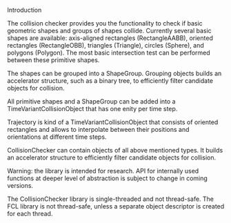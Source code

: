 Introduction

The collision checker provides you the functionality to check if basic geometric shapes and groups of shapes collide. Currently several basic shapes are available: axis-aligned rectangles (RectangleAABB), oriented rectangles (RectangleOBB), triangles (Triangle), circles (Sphere), and polygons (Polygon). The most basic intersection test can be performed between these primitive shapes. 

The shapes can be grouped into a ShapeGroup. Grouping objects builds an accelerator structure, such as a binary tree, to efficiently filter candidate objects for collision.

All primitive shapes and a ShapeGroup can be added into a TimeVariantCollisionObject that has one enity per time step.

Trajectory is kind of a TimeVariantCollisionObject that consists of oriented rectangles and allows to interpolate between their positions and orientations at different time steps.

CollisionChecker can contain objects of all above mentioned types. It builds an accelerator structure to efficiently filter candidate objects for collision.

Warning: the library is intended for research.
API for internally used functions at deeper level of abstraction is subject to change in coming versions.

The CollisionChecker library is single-threaded and not thread-safe.
The FCL library is not thread-safe, unless a separate object descriptor is created for each thread.





